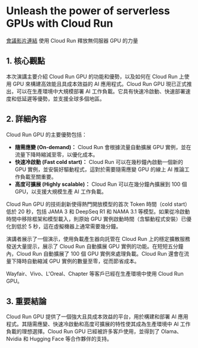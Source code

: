 # Unleash the power of serverless GPUs with Cloud Run
[會議影片連結](https://www.youtube.com/watch?v=PKmoD3Gv31w)
使用 Cloud Run 釋放無伺服器 GPU 的力量

## 1. 核心觀點

本次演講主要介紹 Cloud Run GPU 的功能和優勢，以及如何在 Cloud Run 上使用 GPU 來構建高效能且具成本效益的 AI 應用程式。Cloud Run GPU 現已正式推出，可以在生產環境中大規模部署 AI 工作負載。它具有快速冷啟動、快速部署速度和低延遲等優勢，並支援全球多個地區。

## 2. 詳細內容

Cloud Run GPU 的主要優勢包括：

*   **隨需應變 (On-demand)：** Cloud Run 會根據流量自動擴展 GPU 實例，並在流量下降時縮減至零，以優化成本。
*   **快速冷啟動 (Fast cold start)：** Cloud Run 可以在幾秒鐘內啟動一個新的 GPU 實例，並安裝好驅動程式，這對於需要隨需應變 GPU 的線上 AI 推論工作負載至關重要。
*   **高度可擴展 (Highly scalable)：** Cloud Run 可以在幾分鐘內擴展到 100 個 GPU，以支援大規模生產 AI 工作負載。

Cloud Run GPU 的技術創新使得熱門開放模型的首次 Token 時間（cold start）低於 20 秒，包括 JAMA 3 和 DeepSeq R1 和 NAMA 3.1 等模型。如果從冷啟動時間中移除框架和模型載入，則原始 GPU 實例啟動時間（含驅動程式安裝）已優化到低於 5 秒，這在虛擬機器上通常需要幾分鐘。

演講者展示了一個演示，使用負載產生器向託管在 Cloud Run 上的穩定擴散服務發送大量提示，展示了 Cloud Run 自動擴展 GPU 實例的功能。在短短五分鐘內，Cloud Run 自動擴展了 100 個 GPU 實例來處理負載。Cloud Run 還會在流量下降時自動縮減 GPU 實例的數量至零，從而節省成本。

Wayfair、Vivo、L'Oreal、Chapter 等客戶已經在生產環境中使用 Cloud Run GPU。

## 3. 重要結論

Cloud Run GPU 提供了一個強大且具成本效益的平台，用於構建和部署 AI 應用程式。其隨需應變、快速冷啟動和高度可擴展的特性使其成為生產環境中 AI 工作負載的理想選擇。Cloud Run GPU 已經被許多客戶使用，並得到了 Olama、Nvidia 和 Hugging Face 等合作夥伴的支持。
